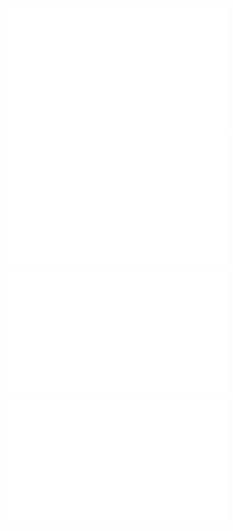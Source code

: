 
<a href="https://github.com/masen0university/Lang-stats">
<img src="https://github.com/masen0university/Lang-stats/blob/master/generated/overview.svg#gh-dark-mode-only" />
<img src="https://github.com/masen0university/Lang-stats/blob/master/generated/languages.svg#gh-dark-mode-only" />
<img src="https://github.com/masen0university/Lang-stats/blob/master/generated/overview.svg#gh-light-mode-only" />
<img src="https://github.com/masen0university/Lang-stats/blob/master/generated/languages.svg#gh-light-mode-only" />
</a>


